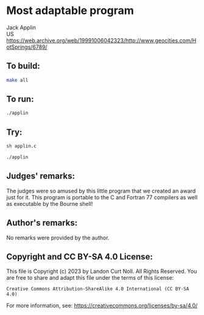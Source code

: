 # Most adaptable program

Jack Applin    
US   
<https://web.archive.org/web/19991006042323/http://www.geocities.com/HotSprings/6789/>

## To build:

```sh
make all
```

## To run:

```sh
./applin
```

## Try:

```sh
sh applin.c

./applin
```


## Judges' remarks:


The judges were so amused by this little program that we created an
award just for it.  This program is portable to the C and Fortran 77
compilers as well as executable by the Bourne shell!

## Author's remarks:

No remarks were provided by the author.

## Copyright and CC BY-SA 4.0 License:

This file is Copyright (c) 2023 by Landon Curt Noll.  All Rights Reserved.
You are free to share and adapt this file under the terms of this license:

    Creative Commons Attribution-ShareAlike 4.0 International (CC BY-SA 4.0)

For more information, see: https://creativecommons.org/licenses/by-sa/4.0/

